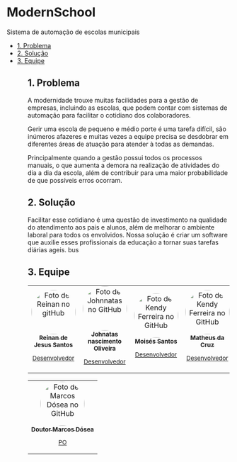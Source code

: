 # ModernSchool
Sistema de automação de escolas municipais
 <ul id="nav">
    <li><a href="#problema">1. Problema</a></li>
    <li><a href="#solucao">2. Solução</a></li>
    <li><a href="#equipe">3. Equipe</a></li>
 <ul/>
 <h2 id="problema">1. Problema</h2>
 <p>
  A modernidade trouxe muitas facilidades para a gestão de empresas, incluindo as escolas, que podem contar com sistemas de automação para facilitar o         cotidiano dos colaboradores.

  Gerir uma escola de pequeno e médio porte é uma tarefa difícil, são inúmeros afazeres e muitas vezes a equipe precisa se desdobrar em diferentes áreas de     atuação para atender à todas as demandas.

  Principalmente quando a gestão possui todos os processos manuais, o que aumenta a demora na realização de atividades do dia a dia da escola, além de         contribuir para uma maior probabilidade de que possíveis erros ocorram.</p>
 <h2 id="solucao">2. Solução</h2>
 <p>
  Facilitar esse cotidiano é uma questão de investimento na qualidade do atendimento aos pais e alunos, além de melhorar o ambiente laboral para todos os       envolvidos.
  Nossa solução é criar um software que auxilie esses profissionais da educação a tornar suas tarefas diárias ageis.
 bus
 </p>
 <h2 id="equipe">3. Equipe</h2>

<table align="center">
  <tr>
    <td align="center">
      <a href="https://github.com/reinan47" target="_blank">
        <img style="border-radius:100px;" src="https://avatars.githubusercontent.com/u/91684220?s=400&u=eddc82e65e1d84e53ae03a05de3511c686ae9491&v=4" width="100px;" alt="Foto de Reinan no gitHub"/><br>
        <sub>
          <b>Reinan de Jesus Santos</b>
          <p>Desenvolvedor</p>
        </sub>
      </a>
    </td>
    <td align="center">
      <a href="https://github.com/John0liver" target="_blank">
        <img style="border-radius:100px;" src="https://avatars.githubusercontent.com/u/63609629?v=4"  width="100px;" alt="Foto de Johnnatas no GitHub"/><br>
        <sub>
          <b>Johnatas nascimento Oliveira</b>
          <p>Desenvolvedor</p>
        </sub>
      </a>
    </td>
    <td align="center">
      <a href="https://github.com/junio10" target="_blank">
        <img style="border-radius:100px;" src="https://avatars.githubusercontent.com/u/50469065?v=4" target="_blank"  width="100px;" alt="Foto de Kendy Ferreira no GitHub"/><br>
        <sub>
          <b>Moisés Santos</b>
          <p>Desenvolvedor</p>
        </sub>
      </a>
    </td>
    <td align="center">
      <a href="https://github.com/matheusmt12 " target="_blank">
        <img style="border-radius:100px;" src="https://avatars.githubusercontent.com/u/82002419?v=4" target="_blank"  width="100px;" alt="Foto de Kendy Ferreira no GitHub"/><br>
        <sub>
          <b>Matheus da Cruz</b>
          <p>Desenvolvedor</p>
        </sub>
      </a>
    </td>
    <td align="center" >
      <a href="https://github.com/gilmariosantos1" target="_blank">
        <img style="border-radius:100px;" src="https://avatars.githubusercontent.com/u/12619577?v=4" target="_blank"  width="100px;" alt="Foto de Gilmario no GitHub"/><br>
        <sub>
          <b>Gilmario</b>
          <p>Desenvolvedor</p>
        </sub>
      </a>
    </td>
     <td align="center">
      <a href="https://github.com/SamuelAnjos" target="_blank">
        <img style="border-radius:100px;" src="https://avatars.githubusercontent.com/u/61122752?v=4" width="100px;" alt="Foto de Reinan no gitHub"/><br>
        <sub>
          <b>Samuel Anjos</b>
          <p>Desenvolvedor</p>
        </sub>
      </a>
    </td>
  </tr>
</table>
<table align="center">
  <tr>
    <td align="center">
      <a href="https://github.com/marcosdosea" target="_blank">
        <img style="border-radius:100px;" src="https://avatars.githubusercontent.com/u/7799935?v=4" target="_blank" width="100px;" alt="Foto de Marcos Dósea no         GitHub"/><br>
        <sub>
          <b>Doutor Marcos Dósea</b>
          <p>PO</p>
        </sub>
      </a>
    </td>
   </tr>
</table>
